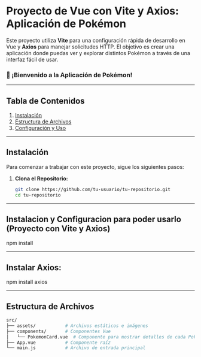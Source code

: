 # Proyecto de Vue con Vite y Axios: Aplicación de Pokémon

Este proyecto utiliza **Vite** para una configuración rápida de desarrollo en Vue y **Axios** para manejar solicitudes HTTP. El objetivo es crear una aplicación donde puedas ver y explorar distintos Pokémon a través de una interfaz fácil de usar.

### 🎉 ¡Bienvenido a la Aplicación de Pokémon!

---

## Tabla de Contenidos
1. [Instalación](#instalación)
2. [Estructura de Archivos](#estructura-de-archivos)
3. [Configuración y Uso](#configuración-y-uso)

---

## Instalación

Para comenzar a trabajar con este proyecto, sigue los siguientes pasos:

1. **Clona el Repositorio:**
   ```bash
   git clone https://github.com/tu-usuario/tu-repositorio.git
   cd tu-repositorio

---
## Instalacion y Configuracion para poder usarlo (Proyecto con Vite y Axios)
  npm install

---
## Instalar Axios:
  npm install axios

---
## Estructura de Archivos
```bash
src/
├── assets/           # Archivos estáticos e imágenes
├── components/       # Componentes Vue
│   └── PokemonCard.vue  # Componente para mostrar detalles de cada Pokémon
├── App.vue           # Componente raíz
└── main.js           # Archivo de entrada principal

